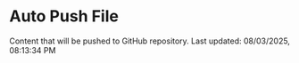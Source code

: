 # Auto Push File

Content that will be pushed to GitHub repository.
Last updated: 08/03/2025, 08:13:34 PM